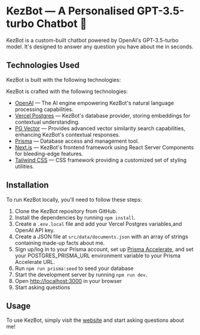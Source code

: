 # KezBot — A Personalised GPT-3.5-turbo Chatbot 🤖

KezBot is a custom-built chatbot powered by OpenAI's GPT-3.5-turbo model. It's designed to answer any question you have about me in seconds.

## Technologies Used

KezBot is built with the following technologies:

KezBot is crafted with the following technologies:

- [OpenAI](https://openai.com/) — The AI engine empowering KezBot's natural language processing capabilities.
- [Vercel Postgres](https://vercel.com/storage/postgres) — KezBot's database provider, storing embeddings for contextual understanding.
- [PG Vector](https://github.com/pgvector/pgvector-node) — Provides advanced vector similarity search capabilities, enhancing KezBot's contextual responses.
- [Prisma](https://www.prisma.io/) — Database access and management tool.
- [Next.js](https://beta.nextjs.org/) — KezBot's frontend framework using React Server Components for bleeding-edge features.
- [Tailwind CSS](https://tailwindcss.com/) — CSS framework providing a customized set of styling utilities.

## Installation

To run KezBot locally, you'll need to follow these steps:

1. Clone the KezBot repository from GitHub.
2. Install the dependencies by running `npm install`.
3. Create a `.env.local` file and add your Vercel Postgres variables,and OpenAI API key.
4. Create a JSON file at `src/data/documents.json` with an array of strings containing made-up facts about me.
5. Sign up/log in to your Prisma account, set up [Prisma Accelerate](https://www.prisma.io/data-platform/accelerate), and set your POSTGRES_PRISMA_URL environment variable to your Prisma Accelerate URL.
6. Run `npm run prisma:seed` to seed your database
7. Start the development server by running `npm run dev`.
8. Open [http://localhost:3000](http://localhost:3000) in your browser
9. Start asking questions

## Usage

To use KezBot, simply visit the [website](https://kez-bot.vercel.app/) and start asking questions about me!
